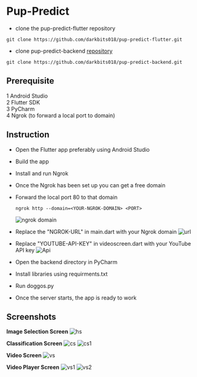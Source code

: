 # Pup-Predict
- clone the pup-predict-flutter repository
```
git clone https://github.com/darkbits018/pup-predict-flutter.git
```
- clone pup-predict-backend [repository](https://github.com/darkbits018/pup-predict-backend)
```
git clone https://github.com/darkbits018/pup-predict-backend.git
```
## Prerequisite
1 Android Studio\
2 Flutter SDK\
3 PyCharm\
4 Ngrok (to forward a local port to domain)

## Instruction
- Open the Flutter app preferably using Android Studio
- Build the app
- Install and run Ngrok
- Once the Ngrok has been set up you can get a free domain
- Forward the local port 80 to that domain
    ```
    ngrok http --domain=<YOUR-NGROK-DOMAIN> <PORT>
    ```
    ![ngrok domain](https://github.com/darkbits018/pup-predict-flutter/blob/main/images/NGROK.jpg)
- Replace the "NGROK-URL" in main.dart with your Ngrok domain
    ![url](https://github.com/darkbits018/pup-predict-flutter/blob/main/images/url.jpg)

- Replace "YOUTUBE-API-KEY" in videoscreen.dart with your YouTube API key
    ![Api](https://github.com/darkbits018/pup-predict-flutter/blob/main/images/api.png)

- Open the backend directory in PyCharm
- Install libraries using requirments.txt
- Run doggos.py
- Once the server starts, the app is ready to work

## Screenshots
**Image Selection Screen**
![hs](https://github.com/darkbits018/pup-predict-flutter/blob/main/images/hs.jpg)

**Classification Screen**
![cs](https://github.com/darkbits018/pup-predict-flutter/blob/main/images/cs1.jpg)
![cs1](https://github.com/darkbits018/pup-predict-flutter/blob/main/images/cs.jpg)

**Video Screen**
![vs](https://github.com/darkbits018/pup-predict-flutter/blob/main/images/vs.jpg)

**Video Player Screen**
![vs1](https://github.com/darkbits018/pup-predict-flutter/blob/main/images/vps1.jpg)
![vs2](https://github.com/darkbits018/pup-predict-flutter/blob/main/images/vps2.jpg)

